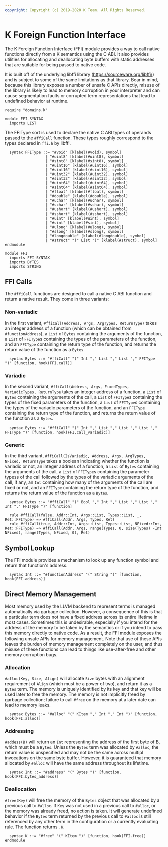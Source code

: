 ```yaml
---
copyright: Copyright (c) 2019-2020 K Team. All Rights Reserved.
---
```


K Foreign Function Interface
============================

The K Foreign Function Interface (FFI) module provides a way to call native
functions directly from a K semantics using the C ABI. It also provides
utilities for allocating and deallocating byte buffers with static addresses
that are suitable for being passed to native code.

It is built off of the underlying libffi library
(https://sourceware.org/libffi/) and is subject to some of the same
limitations as that library. Bear in mind, because this library exposes
a number of unsafe C APIs directly, misuse of the library is likely to lead
to memory corruption in your interpreter and can cause segmentation faults or
corrupted term representations that lead to undefined behavior at runtime.

```k
require "domains.k"

module FFI-SYNTAX
  imports LIST
```

The FFIType sort is used to declare the native C ABI types of operands passed
to the `#ffiCall` function. These types roughly correspond to the types 
declared in `ffi.h` by libffi.

```k
  syntax FFIType ::= "#void" [klabel(#void), symbol]
                  | "#uint8" [klabel(#uint8), symbol]
                  | "#sint8" [klabel(#sint8), symbol]
                  | "#uint16" [klabel(#uint16), symbol]
                  | "#sint16" [klabel(#sint16), symbol]
                  | "#uint32" [klabel(#uint32), symbol]
                  | "#sint32" [klabel(#sint32), symbol]
                  | "#uint64" [klabel(#uint64), symbol]
                  | "#sint64" [klabel(#sint64), symbol]
                  | "#float" [klabel(#float), symbol]
                  | "#double" [klabel(#double), symbol]
                  | "#uchar" [klabel(#uchar), symbol]
                  | "#schar" [klabel(#schar), symbol]
                  | "#ushort" [klabel(#ushort), symbol]
                  | "#sshort" [klabel(#sshort), symbol]
                  | "#uint" [klabel(#uint), symbol]
                  | "#sint" [klabel(#sint), symbol]
                  | "#ulong" [klabel(#ulong), symbol]
                  | "#slong" [klabel(#slong), symbol]
                  | "#longdouble" [klabel(#longdouble), symbol]
                  | "#struct" "(" List ")" [klabel(#struct), symbol]
endmodule

module FFI
  imports FFI-SYNTAX
  imports BYTES
  imports STRING

```

FFI Calls
---------

The `#ffiCall` functions are designed to call a native C ABI function and 
return a native result. They come in three variants:

### Non-variadic

In the first variant, `#ffiCall(Address, Args, ArgTypes, ReturnType)` takes
an integer address of a function (which can be obtained from
`#functionAddress`), a `List` of `Bytes` containing the arguments of the
function, a `List` of `FFIType`s containing the types of the parameters of the
function, and an `FFIType` containing the return type of the function, and 
returns the return value of the function as a `Bytes`.

```k
  syntax Bytes ::= "#ffiCall" "(" Int "," List "," List "," FFIType ")" [function, hook(FFI.call)]
```

### Variadic

In the second variant,
`#ffiCall(Address, Args, FixedTypes, VariadicTypes, ReturnType` takes an
integer address of a function, a `List` of `Bytes` containing the arguments
of the call, a `List` of `FFIType`s containing the types of the fixed
parameters of the function, a `List` of `FFIType`s containing the types of the
variadic parameters of the function, and an `FFIType` containing the return
type of the function, and returns the return value of the function as a
`Bytes`.

```k
  syntax Bytes ::= "#ffiCall" "(" Int "," List "," List "," List "," FFIType ")" [function, hook(FFI.call_variadic)]
```

### Generic

In the third variant,
`#ffiCall(IsVariadic, Address, Args, ArgTypes, NFixed, ReturnType` takes
a boolean indicating whether the function is variadic or not, an integer
address of a function, a `List` of `Bytes` containing the arguments of the
call, a `List` of `FFIType`s containing the parameter typess of the call
followed by the types of the variadic arguments of the call, if any, an `Int`
containing how many of the arguments of the call are fixed or not, and an
`FFIType` containing the return type of the function, and returns the return
value of the function as a `Bytes`.

```k
  syntax Bytes ::= "#ffiCall" "(" Bool "," Int "," List "," List "," Int "," FFIType ")" [function]

  rule #ffiCall(false, Addr::Int, Args::List, Types::List, _, Ret::FFIType) => #ffiCall(Addr, Args, Types, Ret)
  rule #ffiCall(true, Addr::Int, Args::List, Types::List, NFixed::Int, Ret::FFIType) => #ffiCall(Addr, Args, range(Types, 0, size(Types) -Int NFixed), range(Types, NFixed, 0), Ret)
```

Symbol Lookup
-------------

The FFI module provides a mechanism to look up any function symbol and return
that function's address.

```k
  syntax Int ::= "#functionAddress" "(" String ")" [function, hook(FFI.address)]
```

Direct Memory Management
------------------------

Most memory used by the LLVM backend to represent terms is managed
automatically via garbage collection. However, a consequence of this is that
a particular term does not have a fixed address across its entire lifetime
in most cases. Sometimes this is undesirable, especially if you intend for
the address of the memory to be taken by the semantics or if you intend
to pass this memory directly to native code. As a result, the FFI module
exposes the following unsafe APIs for memory management. Note that use of 
these APIs leaves the burden of memory management completely on the user,
and thus misuse of these functions can lead to things like use-after-free 
and other memory corruption bugs.

### Allocation

`#alloc(Key, Size, Align)` will allocate `Size` bytes with an alignment
requirement of `Align` (which must be a power of two), and return it as a 
`Bytes` term. The memory is uniquely identified by its key and that key will
be used later to free the memory. The memory is not implicitly freed by garbage
collection; failure to call `#free` on the memory at a later date can lead to
memory leaks.

```k
  syntax Bytes ::= "#alloc" "(" KItem "," Int "," Int ")" [function, hook(FFI.alloc)]
```

### Addressing

`#addess(B)` will return an `Int` representing the address of the first byte of
B, which must be a `Bytes`. Unless the `Bytes` term was allocated by `#alloc`,
the return value is unspecified and may not be the same across multipl
invocations on the same byte buffer. However, it is guaranteed that memory
allocated by `#alloc` will have the same address throughout its lifetime.

```k
  syntax Int ::= "#address" "(" Bytes ")" [function, hook(FFI.bytes_address)]
```

### Deallocation

`#free(Key)` will free the memory of the `Bytes` object that was allocated
by a previous call to `#alloc`. If `Key` was not used in a previous call to
`#alloc`, or the memory was already freed, no action is taken. It will generate
undefined behavior if the `Bytes` term returned by the previous call to
`#alloc` is still referenced by any other term in the configuration or a
currently evaluating rule. The function returns `.K`.

```k
  syntax K ::= "#free" "(" KItem ")" [function, hook(FFI.free)]
endmodule
```
